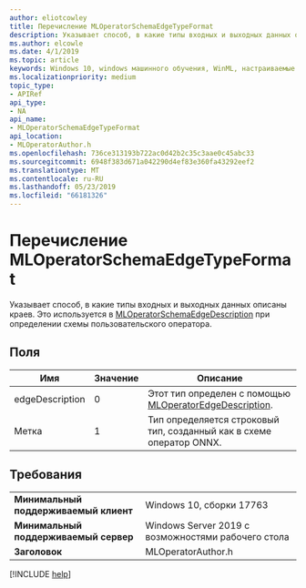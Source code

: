 ```yaml
---
author: eliotcowley
title: Перечисление MLOperatorSchemaEdgeTypeFormat
description: Указывает способ, в какие типы входных и выходных данных описаны краев.
ms.author: elcowle
ms.date: 4/1/2019
ms.topic: article
keywords: Windows 10, windows машинного обучения, WinML, настраиваемые операторы, MLOperatorSchemaEdgeTypeFormat
ms.localizationpriority: medium
topic_type:
- APIRef
api_type:
- NA
api_name:
- MLOperatorSchemaEdgeTypeFormat
api_location:
- MLOperatorAuthor.h
ms.openlocfilehash: 736ce313193b722ac0d42b2c35c3aae0c45abc33
ms.sourcegitcommit: 6948f383d671a042290d4ef83e360fa43292eef2
ms.translationtype: MT
ms.contentlocale: ru-RU
ms.lasthandoff: 05/23/2019
ms.locfileid: "66181326"
---
```

# <a name="mloperatorschemaedgetypeformat-enum"></a>Перечисление MLOperatorSchemaEdgeTypeFormat

Указывает способ, в какие типы входных и выходных данных описаны краев. Это используется в [MLOperatorSchemaEdgeDescription](MLOperatorSchemaEdgeDescription.md) при определении схемы пользовательского оператора.

## <a name="fields"></a>Поля

| Имя | Значение | Описание |
|------|-------|-------------|
| edgeDescription | 0 | Этот тип определен с помощью [MLOperatorEdgeDescription](MLOperatorEdgeDescription.md). |
| Метка | 1 | Тип определяется строковый тип, созданный как в схеме оператор ONNX. |

## <a name="requirements"></a>Требования

| | |
|-|-|
| **Минимальный поддерживаемый клиент** | Windows 10, сборки 17763 |
| **Минимальный поддерживаемый сервер** | Windows Server 2019 с возможностями рабочего стола |
| **Заголовок** | MLOperatorAuthor.h |

[!INCLUDE [help](../../includes/get-help.md)]
